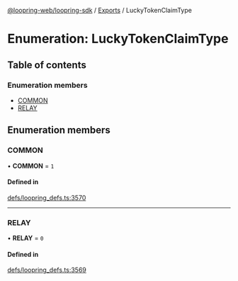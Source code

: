 [@loopring-web/loopring-sdk](../README.md) / [Exports](../modules.md) / LuckyTokenClaimType

# Enumeration: LuckyTokenClaimType

## Table of contents

### Enumeration members

- [COMMON](LuckyTokenClaimType.md#common)
- [RELAY](LuckyTokenClaimType.md#relay)

## Enumeration members

### COMMON

• **COMMON** = `1`

#### Defined in

[defs/loopring_defs.ts:3570](https://github.com/Loopring/loopring_sdk/blob/6d0be7c/src/defs/loopring_defs.ts#L3570)

___

### RELAY

• **RELAY** = `0`

#### Defined in

[defs/loopring_defs.ts:3569](https://github.com/Loopring/loopring_sdk/blob/6d0be7c/src/defs/loopring_defs.ts#L3569)
